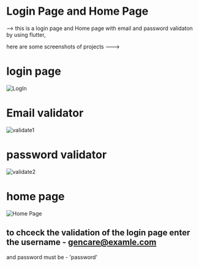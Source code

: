 # Login Page and Home Page

--> this is a login  page and Home page with email and password validaton by using flutter,

here are some screenshots of projects --->
# login page
![LogIn](https://github.com/DanishAhsan/B1-Danish_Ahsan/assets/140892693/d5567bd7-24bd-498b-a186-d5aa15c6542f)

# Email validator
![validate1](https://github.com/DanishAhsan/B1-Danish_Ahsan/assets/140892693/2b84c0f2-cfad-4415-9dad-691d8d29be2f)

# password validator
![validate2](https://github.com/DanishAhsan/B1-Danish_Ahsan/assets/140892693/87bb17e7-3f97-443d-81c2-331d85379b8b)

# home page
![Home Page](https://github.com/DanishAhsan/B1-Danish_Ahsan/assets/140892693/dde75695-a175-493d-bace-562d58a02696)


## to chceck the validation of the login page enter the username - gencare@examle.com
and password must be - 'password'
